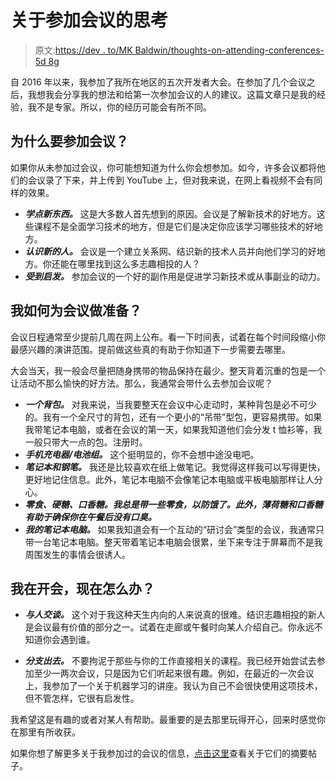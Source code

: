 # 关于参加会议的思考

> 原文:[https://dev . to/MK Baldwin/thoughts-on-attending-conferences-5d 8g](https://dev.to/mkbaldwin/thoughts-on-attending-conferences-5d8g)

自 2016 年以来，我参加了我所在地区的五次开发者大会。在参加了几个会议之后，我想我会分享我的想法和给第一次参加会议的人的建议。这篇文章只是我的经验，我不是专家。所以，你的经历可能会有所不同。

## [](#why-attend-a-conference)为什么要参加会议？

如果你从未参加过会议，你可能想知道为什么你会想参加。如今，许多会议都将他们的会议录了下来，并上传到 YouTube 上，但对我来说，在网上看视频不会有同样的效果。

*   ***学点新东西。*** 这是大多数人首先想到的原因。会议是了解新技术的好地方。这些课程不是全面学习技术的地方，但是它们是决定你应该学习哪些技术的好地方。
*   ***认识新的人。*** 会议是一个建立关系网、结识新的技术人员并向他们学习的好地方。你还能在哪里找到这么多志趣相投的人？
*   ***受到启发。*** 参加会议的一个好的副作用是促进学习新技术或从事副业的动力。

## [](#how-do-i-get-ready-for-the-conference)我如何为会议做准备？

会议日程通常至少提前几周在网上公布。看一下时间表，试着在每个时间段缩小你最感兴趣的演讲范围。提前做这些真的有助于你知道下一步需要去哪里。

大会当天，我一般会尽量把随身携带的物品保持在最少。整天背着沉重的包是一个让活动不那么愉快的好方法。那么，我通常会带什么去参加会议呢？

*   ***一个背包。*** 对我来说，当我要整天在会议中心走动时，某种背包是必不可少的。我有一个全尺寸的背包，还有一个更小的“吊带”型包，更容易携带。如果我带笔记本电脑，或者在会议的第一天，如果我知道他们会分发 t 恤衫等，我一般只带大一点的包。注册时。
*   ***手机充电器/电池组。*** 这个挺明显的，你不会想中途没电吧。
*   ***笔记本和钢笔。*** 我还是比较喜欢在纸上做笔记。我觉得这样我可以写得更快，更好地记住信息。此外，笔记本电脑不会像笔记本电脑或平板电脑那样让人分心。
*   ***零食、硬糖、口香糖。我总是带一些零食，以防饿了。此外，薄荷糖和口香糖有助于确保你在午餐后没有口臭。***
*   ***我的笔记本电脑。*** 如果我知道会有一个互动的“研讨会”类型的会议，我通常只带一台笔记本电脑。整天带着笔记本电脑会很累，坐下来专注于屏幕而不是我周围发生的事情会很诱人。

## [](#im-at-a-conference-now-what)我在开会，现在怎么办？

*   ***与人交谈。*** 这个对于我这种天生内向的人来说真的很难。结识志趣相投的新人是会议最有价值的部分之一。试着在走廊或午餐时向某人介绍自己。你永远不知道你会遇到谁。

*   ***分支出去。*** 不要拘泥于那些与你的工作直接相关的课程。我已经开始尝试去参加至少一两次会议，只是因为它们听起来很有趣。例如，在最近的一次会议上，我参加了一个关于机器学习的讲座。我认为自己不会很快使用这项技术，但不管怎样，它很有启发性。

我希望这是有趣的或者对某人有帮助。最重要的是去那里玩得开心，回来时感觉你在那里有所收获。

如果你想了解更多关于我参加过的会议的信息，[点击这里](https://michael.codes/categories/#conference)查看关于它们的摘要帖子。